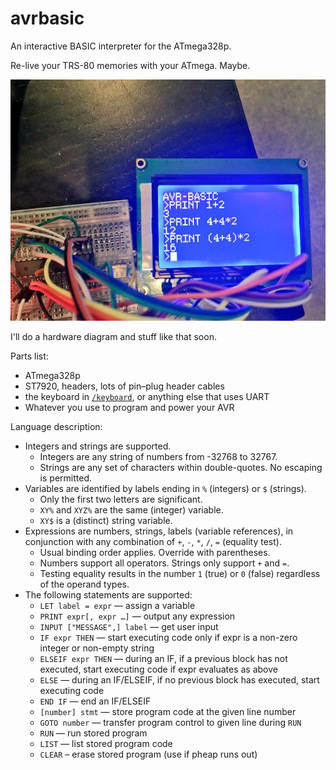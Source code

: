 # avrbasic
An interactive BASIC interpreter for the ATmega328p.

Re-live your TRS-80 memories with your ATmega. Maybe.

![image of it running](running.jpg)

I'll do a hardware diagram and stuff like that soon.

Parts list:

* ATmega328p
* ST7920, headers, lots of pin–plug header cables
* the keyboard in [`/keyboard`](../tree/keyboard), or anything else that uses UART
* Whatever you use to program and power your AVR

Language description:

* Integers and strings are supported.
  * Integers are any string of numbers from -32768 to 32767.
  * Strings are any set of characters within double-quotes. No escaping is permitted.
* Variables are identified by labels ending in `%` (integers) or `$` (strings).
  * Only the first two letters are significant.
  * `XY%` and `XYZ%` are the same (integer) variable.
  * `XY$` is a (distinct) string variable.
* Expressions are numbers, strings, labels (variable references), in conjunction with any combination of `+`, `-`, `*`, `/`, `=` (equality test).
  * Usual binding order applies.  Override with parentheses.
  * Numbers support all operators.  Strings only support `+` and `=`.
  * Testing equality results in the number `1` (true) or `0` (false) regardless of the operand types.
* The following statements are supported:
  * `LET label = expr` — assign a variable
  * `PRINT expr[, expr …]` — output any expression
  * `INPUT ["MESSAGE",] label` — get user input
  * `IF expr THEN` — start executing code only if expr is a non-zero integer or non-empty string
  * `ELSEIF expr THEN` — during an IF, if a previous block has not executed, start executing code if expr evaluates as above
  * `ELSE` — during an IF/ELSEIF, if no previous block has executed, start executing code
  * `END IF` — end an IF/ELSEIF
  * `[number] stmt` — store program code at the given line number
  * `GOTO number` — transfer program control to given line during `RUN`
  * `RUN` — run stored program
  * `LIST` — list stored program code
  * `CLEAR` – erase stored program (use if pheap runs out)
